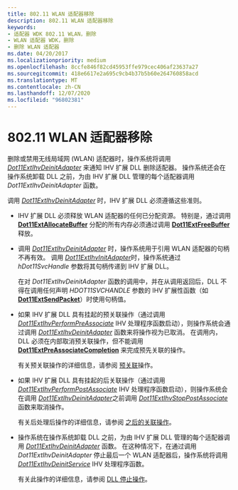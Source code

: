 ```yaml
---
title: 802.11 WLAN 适配器移除
description: 802.11 WLAN 适配器移除
keywords:
- 适配器 WDK 802.11 WLAN，删除
- WLAN 适配器 WDK，删除
- 删除 WLAN 适配器
ms.date: 04/20/2017
ms.localizationpriority: medium
ms.openlocfilehash: 8ccfe846f82cd45953ffe979cec406af23637a27
ms.sourcegitcommit: 418e6617e2a695c9cb4b37b5b60e264760858acd
ms.translationtype: MT
ms.contentlocale: zh-CN
ms.lasthandoff: 12/07/2020
ms.locfileid: "96802381"
---
```

# <a name="80211-wlan-adapter-removal"></a>802.11 WLAN 适配器移除




 

删除或禁用无线局域网 (WLAN) 适配器时，操作系统将调用 [*Dot11ExtIhvDeinitAdapter*](/windows-hardware/drivers/ddi/wlanihv/nc-wlanihv-dot11extihv_deinit_adapter) 来通知 IHV 扩展 DLL 删除适配器。 操作系统还会在操作系统卸载 DLL 之前，为由 IHV 扩展 DLL 管理的每个适配器调用 *Dot11ExtIhvDeinitAdapter* 函数。

调用 [*Dot11ExtIhvDeinitAdapter*](/windows-hardware/drivers/ddi/wlanihv/nc-wlanihv-dot11extihv_deinit_adapter) 时，IHV 扩展 DLL 必须遵循这些准则。

-   IHV 扩展 DLL 必须释放 WLAN 适配器的任何已分配资源。 特别是，通过调用 [**Dot11ExtAllocateBuffer**](/windows-hardware/drivers/ddi/wlanihv/nc-wlanihv-dot11ext_allocate_buffer) 分配的所有内存必须通过调用 [**Dot11ExtFreeBuffer**](/windows-hardware/drivers/ddi/wlanihv/nc-wlanihv-dot11ext_free_buffer)释放。

-   调用 [*Dot11ExtIhvDeinitAdapter*](/windows-hardware/drivers/ddi/wlanihv/nc-wlanihv-dot11extihv_deinit_adapter) 时，操作系统用于引用 WLAN 适配器的句柄不再有效。 调用 [*Dot11ExtIhvInitAdapter*](/windows-hardware/drivers/ddi/wlanihv/nc-wlanihv-dot11extihv_init_adapter)时，操作系统通过 *hDot11SvcHandle* 参数将其句柄传递到 IHV 扩展 DLL。

    在对 *Dot11ExtIhvDeinitAdapter* 函数的调用中，并在从调用返回后，DLL 不得在调用任何声明 *HDOT11SVCHANDLE* 参数的 IHV 扩展性函数（如 [**Dot11ExtSendPacket**](/windows-hardware/drivers/ddi/wlanihv/nc-wlanihv-dot11ext_send_packet)）时使用句柄值。

-   如果 IHV 扩展 DLL 具有挂起的预关联操作（通过调用 [*Dot11ExtIhvPerformPreAssociate*](/windows-hardware/drivers/ddi/wlanihv/nc-wlanihv-dot11extihv_perform_pre_associate) IHV 处理程序函数启动），则操作系统会通过调用 [*Dot11ExtIhvDeinitAdapter*](/windows-hardware/drivers/ddi/wlanihv/nc-wlanihv-dot11extihv_deinit_adapter) 函数来将操作视为已取消。 在调用内，DLL 必须在内部取消预关联操作，但不能调用 [**Dot11ExtPreAssociateCompletion**](/windows-hardware/drivers/ddi/wlanihv/nc-wlanihv-dot11ext_pre_associate_completion) 来完成预先关联的操作。

    有关预关联操作的详细信息，请参阅 [预关联](pre-association-operations.md)操作。

-   如果 IHV 扩展 DLL 具有挂起的后关联操作（通过调用 [*Dot11ExtIhvPerformPostAssociate*](/windows-hardware/drivers/ddi/wlanihv/nc-wlanihv-dot11extihv_perform_post_associate) IHV 处理程序函数启动），则操作系统会在调用 [*Dot11ExtIhvDeinitAdapter*](/windows-hardware/drivers/ddi/wlanihv/nc-wlanihv-dot11extihv_deinit_adapter)之前调用 [*Dot11ExtIhvStopPostAssociate*](/windows-hardware/drivers/ddi/wlanihv/nc-wlanihv-dot11extihv_stop_post_associate)函数来取消操作。

    有关后处理后操作的详细信息，请参阅 [之后的关联操作](post-association-operations.md)。

-   操作系统在操作系统卸载 DLL 之前，为由 IHV 扩展 DLL 管理的每个适配器调用 [*Dot11ExtIhvDeinitAdapter*](/windows-hardware/drivers/ddi/wlanihv/nc-wlanihv-dot11extihv_deinit_adapter) 函数。 在这种情况下，在通过调用 *Dot11ExtIhvDeinitAdapter* 停止最后一个 WLAN 适配器后，操作系统将调用 [*Dot11ExtIhvDeinitService*](/windows-hardware/drivers/ddi/wlanihv/nc-wlanihv-dot11extihv_deinit_service) IHV 处理程序函数。

    有关此操作的详细信息，请参阅 [DLL 停止操作](dll-stop-operations.md)。

 

 
